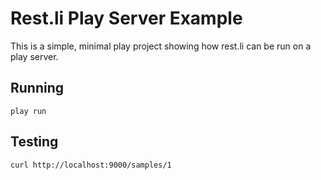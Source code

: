 Rest.li Play Server Example
===========================

This is a simple, minimal play project showing how rest.li can be run on a play server.

Running
--------

    play run

Testing
-------

    curl http://localhost:9000/samples/1
